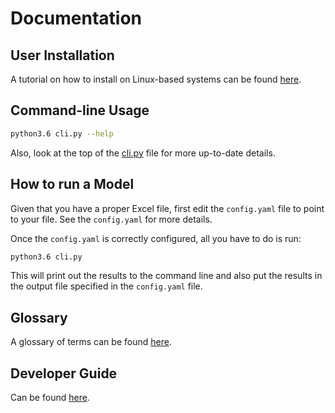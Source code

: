# Documentation

## User Installation

A tutorial on how to install on Linux-based systems can be found
[here](install/linux.sh).

## Command-line Usage

```bash
python3.6 cli.py --help
```

Also, look at the top of the [cli.py](../cli.py) file for more up-to-date 
details.

## How to run a Model

Given that you have a proper Excel file, first edit the `config.yaml` file to
point to your file. See the `config.yaml` for more details.

Once the `config.yaml` is correctly configured, all you have to do is run:
```bash
python3.6 cli.py
```

This will print out the results to the command line and also put the results in
the output file specified in the `config.yaml` file.

## Glossary

A glossary of terms can be found [here](glossary.md).

## Developer Guide

Can be found [here](dev_guide.md).
